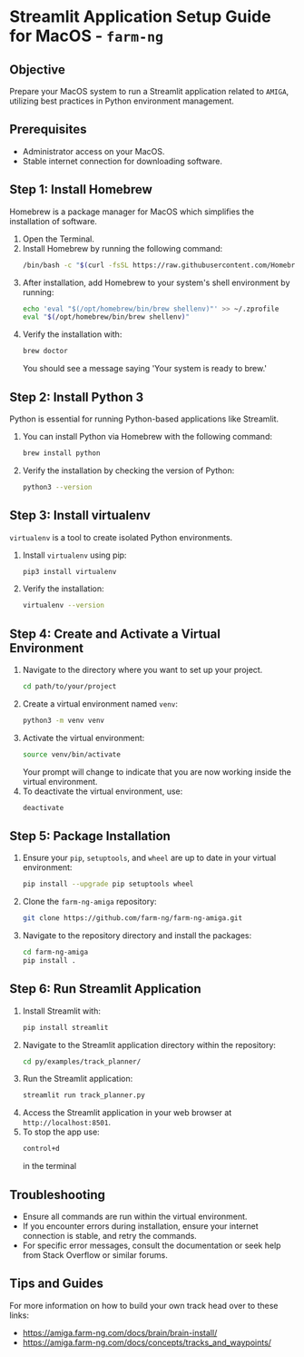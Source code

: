 
# Streamlit Application Setup Guide for MacOS - `farm-ng`

## Objective
Prepare your MacOS system to run a Streamlit application related to `AMIGA`, utilizing best practices in Python environment management.

## Prerequisites
- Administrator access on your MacOS.
- Stable internet connection for downloading software.

## Step 1: Install Homebrew
Homebrew is a package manager for MacOS which simplifies the installation of software.

1. Open the Terminal.
2. Install Homebrew by running the following command:
   ```bash
   /bin/bash -c "$(curl -fsSL https://raw.githubusercontent.com/Homebrew/install/HEAD/install.sh)"
   ```
3. After installation, add Homebrew to your system's shell environment by running:
   ```bash
   echo 'eval "$(/opt/homebrew/bin/brew shellenv)"' >> ~/.zprofile
   eval "$(/opt/homebrew/bin/brew shellenv)"
   ```
4. Verify the installation with:
   ```bash
   brew doctor
   ```
   You should see a message saying 'Your system is ready to brew.'

## Step 2: Install Python 3
Python is essential for running Python-based applications like Streamlit.

1. You can install Python via Homebrew with the following command:
   ```bash
   brew install python
   ```
2. Verify the installation by checking the version of Python:
   ```bash
   python3 --version
   ```

## Step 3: Install virtualenv
`virtualenv` is a tool to create isolated Python environments.

1. Install `virtualenv` using pip:
   ```bash
   pip3 install virtualenv
   ```
2. Verify the installation:
   ```bash
   virtualenv --version
   ```

## Step 4: Create and Activate a Virtual Environment
1. Navigate to the directory where you want to set up your project.
   ```bash
   cd path/to/your/project
   ```
2. Create a virtual environment named `venv`:
   ```bash
   python3 -m venv venv
   ```
3. Activate the virtual environment:
   ```bash
   source venv/bin/activate
   ```
   Your prompt will change to indicate that you are now working inside the virtual environment.
4. To deactivate the virtual environment, use:
   ```bash
   deactivate
   ```

## Step 5: Package Installation
1. Ensure your `pip`, `setuptools`, and `wheel` are up to date in your virtual environment:
   ```bash
   pip install --upgrade pip setuptools wheel
   ```
2. Clone the `farm-ng-amiga` repository:
   ```bash
   git clone https://github.com/farm-ng/farm-ng-amiga.git
   ```
3. Navigate to the repository directory and install the packages:
   ```bash
   cd farm-ng-amiga
   pip install .
   ```

## Step 6: Run Streamlit Application
1. Install Streamlit with:
   ```bash
   pip install streamlit
   ```
2. Navigate to the Streamlit application directory within the repository:
   ```bash
   cd py/examples/track_planner/
   ```
3. Run the Streamlit application:
   ```bash
   streamlit run track_planner.py
   ```
4. Access the Streamlit application in your web browser at `http://localhost:8501`.
5. To stop the app use:
   ```bash
   control+d
   ```
   in the terminal

## Troubleshooting
- Ensure all commands are run within the virtual environment.
- If you encounter errors during installation, ensure your internet connection is stable, and retry the commands.
- For specific error messages, consult the documentation or seek help from Stack Overflow or similar forums.

## Tips and Guides
For more information on how to build your own track head over to these links:
- https://amiga.farm-ng.com/docs/brain/brain-install/
- https://amiga.farm-ng.com/docs/concepts/tracks_and_waypoints/
